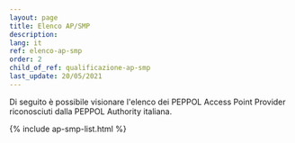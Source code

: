 ```yaml
---
layout: page
title: Elenco AP/SMP
description:
lang: it
ref: elenco-ap-smp
order: 2
child_of_ref: qualificazione-ap-smp
last_update: 20/05/2021
---
```


Di seguito è possibile visionare l'elenco dei PEPPOL Access Point Provider
riconosciuti dalla PEPPOL Authority italiana.

{% include ap-smp-list.html %}
